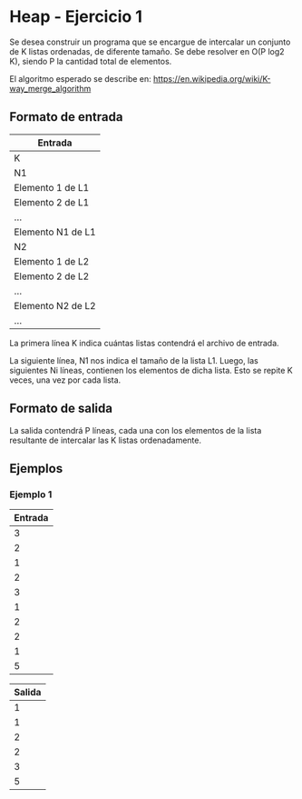 # Heap - Ejercicio 1
Se desea construir un programa que se encargue de intercalar un conjunto de K listas ordenadas, de diferente tamaño. Se debe resolver en O(P log2 K), siendo P la cantidad total de elementos.

El algoritmo esperado se describe en: 
https://en.wikipedia.org/wiki/K-way_merge_algorithm

## Formato de entrada
| Entrada           |
| ----------------- |
| K                 |
| N1                |
| Elemento 1 de L1  |
| Elemento 2 de L1  |
| …                 |
| Elemento N1 de L1 |
| N2                |
| Elemento 1 de L2  |
| Elemento 2 de L2  |
| …                 |
| Elemento N2 de L2 |
| …                 |

La primera línea K indica cuántas listas contendrá el archivo de entrada. 

La siguiente línea, N1 nos indica el tamaño de la lista L1. Luego, las siguientes Ni líneas, contienen los elementos de dicha lista. Esto se repite K veces, una vez por cada lista.

## Formato de salida
La salida contendrá P líneas, cada una con los elementos de la lista resultante de intercalar las K listas ordenadamente.

## Ejemplos
### Ejemplo 1
| Entrada     |
| ----------- |
| 3           |
| 2           |
| 1           |
| 2           |
| 3           |
| 1           |
| 2           |
| 2           |
| 1           |
| 5           |

| Salida      |
| ----------- |
| 1           |
| 1           |
| 2           |
| 2           |
| 3           |
| 5           |